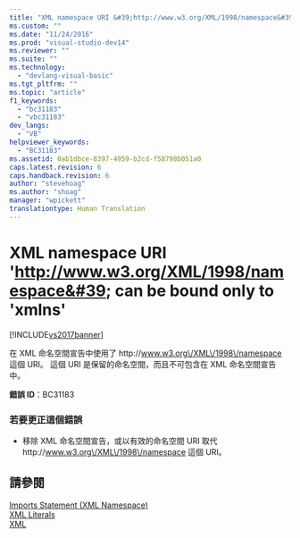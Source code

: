 ```yaml
---
title: "XML namespace URI &#39;http://www.w3.org/XML/1998/namespace&#39; can be bound only to &#39;xmlns&#39; | Microsoft Docs"
ms.custom: ""
ms.date: "11/24/2016"
ms.prod: "visual-studio-dev14"
ms.reviewer: ""
ms.suite: ""
ms.technology: 
  - "devlang-visual-basic"
ms.tgt_pltfrm: ""
ms.topic: "article"
f1_keywords: 
  - "bc31183"
  - "vbc31183"
dev_langs: 
  - "VB"
helpviewer_keywords: 
  - "BC31183"
ms.assetid: 0ab1dbce-8397-4959-b2cd-f58798b051a0
caps.latest.revision: 6
caps.handback.revision: 6
author: "stevehoag"
ms.author: "shoag"
manager: "wpickett"
translationtype: Human Translation
---
```

# XML namespace URI &#39;http://www.w3.org/XML/1998/namespace&#39; can be bound only to &#39;xmlns&#39;
[!INCLUDE[vs2017banner](../../../csharp/includes/vs2017banner.md)]

在 XML 命名空間宣告中使用了 http:\/\/www.w3.org\/XML\/1998\/namespace 這個 URI。  這個 URI 是保留的命名空間，而且不可包含在 XML 命名空間宣告中。  
  
 **錯誤 ID**：BC31183  
  
### 若要更正這個錯誤  
  
-   移除 XML 命名空間宣告，或以有效的命名空間 URI 取代 http:\/\/www.w3.org\/XML\/1998\/namespace 這個 URI。  
  
## 請參閱  
 [Imports Statement \(XML Namespace\)](../../../visual-basic/language-reference/statements/imports-statement-xml-namespace.md)   
 [XML Literals](../../../visual-basic/language-reference/xml-literals/index.md)   
 [XML](../../../visual-basic/programming-guide/language-features/xml/index.md)